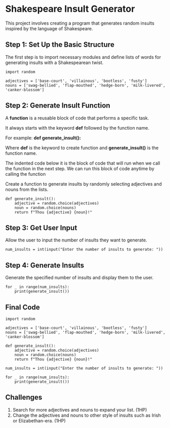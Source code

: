 # Shakespeare Insult Generator

This project involves creating a program that generates random insults inspired by the language of Shakespeare.

## Step 1: Set Up the Basic Structure

The first step is to import necessary modules and define lists of words for generating insults with a Shakespearean twist.

    import random

    adjectives = ['base-court', 'villainous', 'bootless', 'fusty']
    nouns = ['swag-bellied', 'flap-mouthed', 'hedge-born', 'milk-livered', 'canker-blossom']

## Step 2: Generate Insult Function

A **function** is a reusable block of code that performs a specific task. 

It always starts with the keyword **def** followed by the function name. 

For example: 
**def generate_insult():**

Where **def** is the keyword to create function and **generate_insult()** is the function name.

The indented code below it is the block of code that will run when we call the function in the next step. We can run this block of code anytime by calling the function

Create a function to generate insults by randomly selecting adjectives and nouns from the lists.

    def generate_insult():
        adjective = random.choice(adjectives)
        noun = random.choice(nouns)
        return f"Thou {adjective} {noun}!"


## Step 3: Get User Input

Allow the user to input the number of insults they want to generate.

    num_insults = int(input("Enter the number of insults to generate: "))

## Step 4: Generate Insults

Generate the specified number of insults and display them to the user.

    for _ in range(num_insults):
        print(generate_insult())


## Final Code

    import random

    adjectives = ['base-court', 'villainous', 'bootless', 'fusty']
    nouns = ['swag-bellied', 'flap-mouthed', 'hedge-born', 'milk-livered', 'canker-blossom']

    def generate_insult():
        adjective = random.choice(adjectives)
        noun = random.choice(nouns)
        return f"Thou {adjective} {noun}!"

    num_insults = int(input("Enter the number of insults to generate: "))

    for _ in range(num_insults):
        print(generate_insult())

## Challenges

1. Search for more adjectives and nouns to expand your list. (1HP)
1. Change the adjectives and nouns to other style of insults such as Irish or Elizabethan-era. (1HP)
